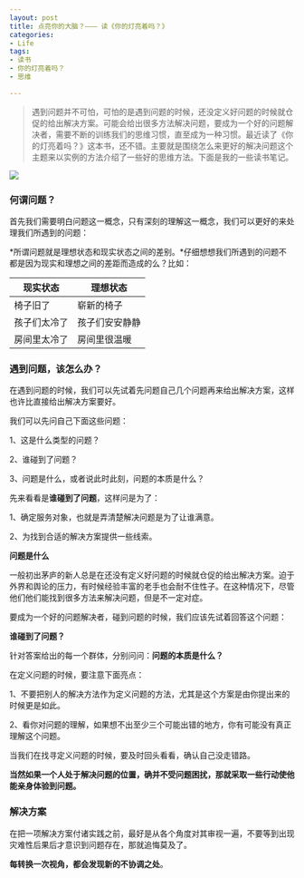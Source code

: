 ```yaml
---
layout: post
title: 点亮你的大脑？——— 读《你的灯亮着吗？》
categories:
- Life
tags:
- 读书
- 你的灯亮着吗？
- 思维

---
```


> 遇到问题并不可怕，可怕的是遇到问题的时候，还没定义好问题的时候就仓促的给出解决方案。可能会给出很多方法解决问题，要成为一个好的问题解决者，需要不断的训练我们的思维习惯，直至成为一种习惯。最近读了《你的灯亮着吗？》这本书，还不错。主要就是围绕怎么来更好的解决问题这个主题来以实例的方法介绍了一些好的思维方法。下面是我的一些读书笔记。

![](http://ww4.sinaimg.cn/large/0060lm7Tgw1f1u3f18jt6j30qe0eutaz.jpg)

### 何谓问题？

首先我们需要明白问题这一概念，只有深刻的理解这一概念，我们可以更好的来处理我们所遇到的问题：

*所谓问题就是理想状态和现实状态之间的差别。*仔细想想我们所遇到的问题不都是因为现实和理想之间的差距而造成的么？比如：

现实状态 | 理想状态
------- | -------
椅子旧了 | 崭新的椅子
孩子们太冷了 | 孩子们安安静静
房间里太冷了 | 房间里很温暖

### 遇到问题，该怎么办？

在遇到问题的时候，我们可以先试着先问题自己几个问题再来给出解决方案，这样也许比直接给出解决方案要好。

我们可以先问自己下面这些问题：

1、这是什么类型的问题？

2、谁碰到了问题？

3、问题是什么，或者说此时此刻，问题的本质是什么？

先来看看是**谁碰到了问题**，这样问是为了：

1、确定服务对象，也就是弄清楚解决问题是为了让谁满意。

2、为找到合适的解决方案提供一些线索。

**问题是什么**

一般初出茅庐的新人总是在还没有定义好问题的时候就仓促的给出解决方案。迫于外界和舆论的压力，有时候经验丰富的老手也会耐不住性子。在这种情况下，尽管他们他们能找到很多方法来解决问题，但是不一定对症。

要成为一个好的问题解决者，碰到问题的时候，我们应该先试着回答这个问题：

**谁碰到了问题？**

针对答案给出的每一个群体，分别问问：**问题的本质是什么？**

在定义问题的时候，要注意下面亮点：

1、不要把别人的解决方法作为定义问题的方法，尤其是这个方案是由你提出来的时候更是如此。

2、看你对问题的理解，如果想不出至少三个可能出错的地方，你有可能没有真正理解这个问题。

当我们在找寻定义问题的时候，要及时回头看看，确认自己没走错路。

**当然如果一个人处于解决问题的位置，确并不受问题困扰，那就采取一些行动使他能亲身体验到问题。**

### 解决方案

在把一项解决方案付诸实践之前，最好是从各个角度对其审视一遍，不要等到出现灾难性后果后才意识到问题存在，那就追悔莫及了。

**每转换一次视角，都会发现新的不协调之处**。






